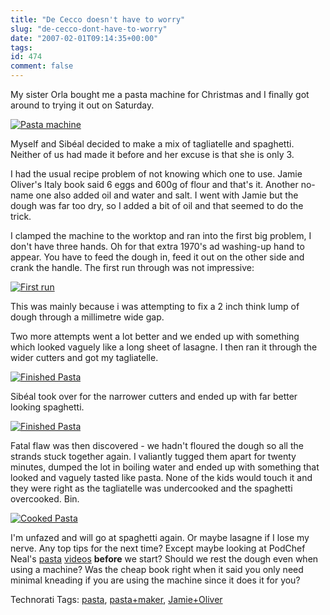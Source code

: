 ```yaml
---
title: "De Cecco doesn't have to worry"
slug: "de-cecco-dont-have-to-worry"
date: "2007-02-01T09:14:35+00:00"
tags:
id: 474
comment: false
---
```


My sister Orla bought me a pasta machine for Christmas and I finally got around to trying it out on Saturday.

[![Pasta machine](http://farm1.static.flickr.com/170/373863862_e8da33746e_m.jpg)](http://www.flickr.com/photos/bandon1/373863862/ "Photo Sharing")

Myself and Sibéal decided to make a mix of tagliatelle and spaghetti. Neither of us had made it before and her excuse is that she is only 3.

I had the usual recipe problem of not knowing which one to use. Jamie Oliver's Italy book said 6 eggs and 600g of flour and that's it. Another no-name one also added oil and water and salt. I went with Jamie but the dough was far too dry, so I added a bit of oil and that seemed to do the trick.

I clamped the machine to the worktop and ran into the first big problem, I don't have three hands. Oh for that extra 1970's ad washing-up hand to appear. You have to feed the dough in, feed it out on the other side and crank the handle. The first run through was not impressive:

[![First run](http://farm1.static.flickr.com/148/373864273_42bd8d7991_m.jpg)](http://www.flickr.com/photos/bandon1/373864273/ "Photo Sharing")

This was mainly because i was attempting to fix a 2 inch think lump of dough through a millimetre wide gap.

Two more attempts went a lot better and we ended up with something which looked vaguely like a long sheet of lasagne. I then ran it through the wider cutters and got my tagliatelle.

[![Finished Pasta](http://farm1.static.flickr.com/125/373865003_a91a15e0ba_m.jpg)](http://www.flickr.com/photos/bandon1/373865003/ "Photo Sharing")

Sibéal took over for the narrower cutters and ended up with far better looking spaghetti.

[![Finished Pasta](http://farm1.static.flickr.com/167/373864763_39608673b1_m.jpg)](http://www.flickr.com/photos/bandon1/373864763/ "Photo Sharing")

Fatal flaw was then discovered - we hadn't floured the dough so all the strands stuck together again. I valiantly tugged them apart for twenty minutes, dumped the lot in boiling water and ended up with something that looked and vaguely tasted like pasta. None of the kids would touch it and they were right as the tagliatelle was undercooked and the spaghetti overcooked. Bin.

[![Cooked Pasta](http://farm1.static.flickr.com/141/373862895_6faa5a7583_m.jpg)](http://www.flickr.com/photos/bandon1/373862895/ "Photo Sharing")

I'm unfazed and will go at spaghetti again. Or maybe lasagne if I lose my nerve. Any top tips for the next time? Except maybe looking at PodChef Neal's [pasta](https://www.youtube.com/watch?v=AGQ2EqU9bXQ) [videos](https://www.youtube.com/watch?v=E7vF4pw1srU) **before** we start? Should we rest the dough even when using a machine? Was the cheap book right when it said you only need minimal kneading if you are using the machine since it does it for you?

<span class="technoratitag">Technorati Tags: [pasta](http://www.technorati.com/tags/pasta), [pasta+maker](http://www.technorati.com/tags/pasta+maker), [Jamie+Oliver](http://www.technorati.com/tags/Jamie+Oliver)</span>
